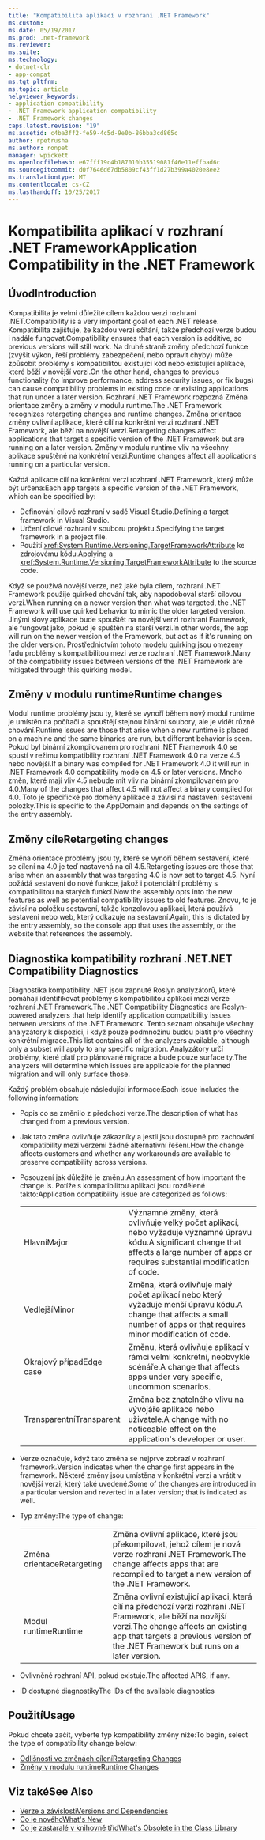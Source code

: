 ```yaml
---
title: "Kompatibilita aplikací v rozhraní .NET Framework"
ms.custom: 
ms.date: 05/19/2017
ms.prod: .net-framework
ms.reviewer: 
ms.suite: 
ms.technology:
- dotnet-clr
- app-compat
ms.tgt_pltfrm: 
ms.topic: article
helpviewer_keywords:
- application compatibility
- .NET Framework application compatibility
- .NET Framework changes
caps.latest.revision: "19"
ms.assetid: c4ba3ff2-fe59-4c5d-9e0b-86bba3cd865c
author: rpetrusha
ms.author: ronpet
manager: wpickett
ms.openlocfilehash: e67fff19c4b187010b35519081f46e11effbad6c
ms.sourcegitcommit: d0f7646d67db5809cf43ff1d27b399a4020e8ee2
ms.translationtype: MT
ms.contentlocale: cs-CZ
ms.lasthandoff: 10/25/2017
---
```

# <a name="application-compatibility-in-the-net-framework"></a><span data-ttu-id="ebbe5-102">Kompatibilita aplikací v rozhraní .NET Framework</span><span class="sxs-lookup"><span data-stu-id="ebbe5-102">Application Compatibility in the .NET Framework</span></span>

## <a name="introduction"></a><span data-ttu-id="ebbe5-103">Úvod</span><span class="sxs-lookup"><span data-stu-id="ebbe5-103">Introduction</span></span>
<span data-ttu-id="ebbe5-104">Kompatibilita je velmi důležité cílem každou verzi rozhraní .NET.</span><span class="sxs-lookup"><span data-stu-id="ebbe5-104">Compatibility is a very important goal of each .NET release.</span></span> <span data-ttu-id="ebbe5-105">Kompatibilita zajišťuje, že každou verzi sčítání, takže předchozí verze budou i nadále fungovat.</span><span class="sxs-lookup"><span data-stu-id="ebbe5-105">Compatibility ensures that each version is additive, so previous versions will still work.</span></span> <span data-ttu-id="ebbe5-106">Na druhé straně změny předchozí funkce (zvýšit výkon, řeší problémy zabezpečení, nebo opravit chyby) může způsobit problémy s kompatibilitou existující kód nebo existující aplikace, které běží v novější verzi.</span><span class="sxs-lookup"><span data-stu-id="ebbe5-106">On the other hand, changes to previous functionality (to improve performance, address security issues, or fix bugs) can cause compatibility problems in existing code or existing applications that run under a later version.</span></span> <span data-ttu-id="ebbe5-107">Rozhraní .NET Framework rozpozná Změna orientace změny a změny v modulu runtime.</span><span class="sxs-lookup"><span data-stu-id="ebbe5-107">The .NET Framework recognizes retargeting changes and runtime changes.</span></span> <span data-ttu-id="ebbe5-108">Změna orientace změny ovlivní aplikace, které cílí na konkrétní verzi rozhraní .NET Framework, ale běží na novější verzi.</span><span class="sxs-lookup"><span data-stu-id="ebbe5-108">Retargeting changes affect applications that target a specific version of the .NET Framework but are running on a later version.</span></span> <span data-ttu-id="ebbe5-109">Změny v modulu runtime vliv na všechny aplikace spuštěné na konkrétní verzi.</span><span class="sxs-lookup"><span data-stu-id="ebbe5-109">Runtime changes affect all applications running on a particular version.</span></span>

<span data-ttu-id="ebbe5-110">Každá aplikace cílí na konkrétní verzi rozhraní .NET Framework, který může být určena:</span><span class="sxs-lookup"><span data-stu-id="ebbe5-110">Each app targets a specific version of the .NET Framework, which can be specified by:</span></span>

* <span data-ttu-id="ebbe5-111">Definování cílové rozhraní v sadě Visual Studio.</span><span class="sxs-lookup"><span data-stu-id="ebbe5-111">Defining a target framework in Visual Studio.</span></span>
* <span data-ttu-id="ebbe5-112">Určení cílové rozhraní v souboru projektu.</span><span class="sxs-lookup"><span data-stu-id="ebbe5-112">Specifying the target framework in a project file.</span></span>
* <span data-ttu-id="ebbe5-113">Použití <xref:System.Runtime.Versioning.TargetFrameworkAttribute> ke zdrojovému kódu.</span><span class="sxs-lookup"><span data-stu-id="ebbe5-113">Applying a <xref:System.Runtime.Versioning.TargetFrameworkAttribute> to the source code.</span></span>

<span data-ttu-id="ebbe5-114">Když se používá novější verze, než jaké byla cílem, rozhraní .NET Framework použije quirked chování tak, aby napodoboval starší cílovou verzi.</span><span class="sxs-lookup"><span data-stu-id="ebbe5-114">When running on a newer version than what was targeted, the .NET Framework will use quirked behavior to mimic the older targeted version.</span></span> <span data-ttu-id="ebbe5-115">Jinými slovy aplikace bude spouštět na novější verzi rozhraní Framework, ale fungovat jako, pokud je spuštěn na starší verzi.</span><span class="sxs-lookup"><span data-stu-id="ebbe5-115">In other words, the app will run on the newer version of the Framework, but act as if it's running on the older version.</span></span> <span data-ttu-id="ebbe5-116">Prostřednictvím tohoto modelu quirking jsou omezeny řadu problémy s kompatibilitou mezi verze rozhraní .NET Framework.</span><span class="sxs-lookup"><span data-stu-id="ebbe5-116">Many of the compatibility issues between versions of the .NET Framework are mitigated through this quirking model.</span></span>

## <a name="runtime-changes"></a><span data-ttu-id="ebbe5-117">Změny v modulu runtime</span><span class="sxs-lookup"><span data-stu-id="ebbe5-117">Runtime changes</span></span>

<span data-ttu-id="ebbe5-118">Modul runtime problémy jsou ty, které se vynoří během nový modul runtime je umístěn na počítači a spouštějí stejnou binární soubory, ale je vidět různé chování.</span><span class="sxs-lookup"><span data-stu-id="ebbe5-118">Runtime issues are those that arise when a new runtime is placed on a machine and the same binaries are run, but different behavior is seen.</span></span> <span data-ttu-id="ebbe5-119">Pokud byl binární zkompilovaném pro rozhraní .NET Framework 4.0 se spustí v režimu kompatibility rozhraní .NET Framework 4.0 na verze 4.5 nebo novější.</span><span class="sxs-lookup"><span data-stu-id="ebbe5-119">If a binary was compiled for .NET Framework 4.0 it will run in .NET Framework 4.0 compatibility mode on 4.5 or later versions.</span></span> <span data-ttu-id="ebbe5-120">Mnoho změn, které mají vliv 4.5 nebude mít vliv na binární zkompilovaném pro 4.0.</span><span class="sxs-lookup"><span data-stu-id="ebbe5-120">Many of the changes that affect 4.5 will not affect a binary compiled for 4.0.</span></span> <span data-ttu-id="ebbe5-121">Toto je specifické pro domény aplikace a závisí na nastavení sestavení položky.</span><span class="sxs-lookup"><span data-stu-id="ebbe5-121">This is specific to the AppDomain and depends on the settings of the entry assembly.</span></span>

## <a name="retargeting-changes"></a><span data-ttu-id="ebbe5-122">Změny cíle</span><span class="sxs-lookup"><span data-stu-id="ebbe5-122">Retargeting changes</span></span>

<span data-ttu-id="ebbe5-123">Změna orientace problémy jsou ty, které se vynoří během sestavení, které se cílení na 4.0 je teď nastavená na cíl 4.5.</span><span class="sxs-lookup"><span data-stu-id="ebbe5-123">Retargeting issues are those that arise when an assembly that was targeting 4.0 is now set to target 4.5.</span></span> <span data-ttu-id="ebbe5-124">Nyní požádá sestavení do nové funkce, jakož i potenciální problémy s kompatibilitou na starých funkcí.</span><span class="sxs-lookup"><span data-stu-id="ebbe5-124">Now the assembly opts into the new features as well as potential compatibility issues to old features.</span></span> <span data-ttu-id="ebbe5-125">Znovu, to je závisí na položku sestavení, takže konzolovou aplikaci, která používá sestavení nebo web, který odkazuje na sestavení.</span><span class="sxs-lookup"><span data-stu-id="ebbe5-125">Again, this is dictated by the entry assembly, so the console app that uses the assembly, or the website that references the assembly.</span></span>

## <a name="net-compatibility-diagnostics"></a><span data-ttu-id="ebbe5-126">Diagnostika kompatibility rozhraní .NET</span><span class="sxs-lookup"><span data-stu-id="ebbe5-126">.NET Compatibility Diagnostics</span></span>

<span data-ttu-id="ebbe5-127">Diagnostika kompatibility .NET jsou zapnuté Roslyn analyzátorů, které pomáhají identifikovat problémy s kompatibilitou aplikací mezi verze rozhraní .NET Framework.</span><span class="sxs-lookup"><span data-stu-id="ebbe5-127">The .NET Compatibility Diagnostics are Roslyn-powered analyzers that help identify application compatibility issues between versions of the .NET Framework.</span></span> <span data-ttu-id="ebbe5-128">Tento seznam obsahuje všechny analyzátory k dispozici, i když pouze podmnožinu budou platit pro všechny konkrétní migrace.</span><span class="sxs-lookup"><span data-stu-id="ebbe5-128">This list contains all of the analyzers available, although only a subset will apply to any specific migration.</span></span> <span data-ttu-id="ebbe5-129">Analyzátory určí problémy, které platí pro plánované migrace a bude pouze surface ty.</span><span class="sxs-lookup"><span data-stu-id="ebbe5-129">The analyzers will determine which issues are applicable for the planned migration and will only surface those.</span></span>

<span data-ttu-id="ebbe5-130">Každý problém obsahuje následující informace:</span><span class="sxs-lookup"><span data-stu-id="ebbe5-130">Each issue includes the following information:</span></span>

-   <span data-ttu-id="ebbe5-131">Popis co se změnilo z předchozí verze.</span><span class="sxs-lookup"><span data-stu-id="ebbe5-131">The description of what has changed from a previous version.</span></span>

-   <span data-ttu-id="ebbe5-132">Jak tato změna ovlivňuje zákazníky a jestli jsou dostupné pro zachování kompatibility mezi verzemi žádné alternativní řešení.</span><span class="sxs-lookup"><span data-stu-id="ebbe5-132">How the change affects customers and whether any workarounds are available to preserve compatibility across versions.</span></span>

-   <span data-ttu-id="ebbe5-133">Posouzení jak důležité je změnu.</span><span class="sxs-lookup"><span data-stu-id="ebbe5-133">An assessment of how important the change is.</span></span> <span data-ttu-id="ebbe5-134">Potíže s kompatibilitou aplikací jsou rozdělené takto:</span><span class="sxs-lookup"><span data-stu-id="ebbe5-134">Application compatibility issue are categorized as follows:</span></span>

    |   |   |
    |---|---|
    |<span data-ttu-id="ebbe5-135">Hlavní</span><span class="sxs-lookup"><span data-stu-id="ebbe5-135">Major</span></span>|<span data-ttu-id="ebbe5-136">Významné změny, která ovlivňuje velký počet aplikací, nebo vyžaduje významné úpravu kódu.</span><span class="sxs-lookup"><span data-stu-id="ebbe5-136">A significant change that affects a large number of apps or requires substantial modification of code.</span></span>|
    |<span data-ttu-id="ebbe5-137">Vedlejší</span><span class="sxs-lookup"><span data-stu-id="ebbe5-137">Minor</span></span>|<span data-ttu-id="ebbe5-138">Změna, která ovlivňuje malý počet aplikací nebo který vyžaduje menší úpravu kódu.</span><span class="sxs-lookup"><span data-stu-id="ebbe5-138">A change that affects a small number of apps or that requires minor modification of code.</span></span>|
    |<span data-ttu-id="ebbe5-139">Okrajový případ</span><span class="sxs-lookup"><span data-stu-id="ebbe5-139">Edge case</span></span>|<span data-ttu-id="ebbe5-140">Změnu, která ovlivňuje aplikací v rámci velmi konkrétní, neobvyklé scénáře.</span><span class="sxs-lookup"><span data-stu-id="ebbe5-140">A change that affects apps under very specific, uncommon scenarios.</span></span>|
    |<span data-ttu-id="ebbe5-141">Transparentní</span><span class="sxs-lookup"><span data-stu-id="ebbe5-141">Transparent</span></span>|<span data-ttu-id="ebbe5-142">Změna bez znatelného vlivu na vývojáře aplikace nebo uživatele.</span><span class="sxs-lookup"><span data-stu-id="ebbe5-142">A change with no noticeable effect on the application's developer or user.</span></span>|

-   <span data-ttu-id="ebbe5-143">Verze označuje, když tato změna se nejprve zobrazí v rozhraní framework.</span><span class="sxs-lookup"><span data-stu-id="ebbe5-143">Version indicates when the change first appears in the framework.</span></span> <span data-ttu-id="ebbe5-144">Některé změny jsou umístěna v konkrétní verzi a vrátit v novější verzi; který také uvedené.</span><span class="sxs-lookup"><span data-stu-id="ebbe5-144">Some of the changes are introduced in a particular version and reverted in a later version; that is indicated as well.</span></span>

-   <span data-ttu-id="ebbe5-145">Typ změny:</span><span class="sxs-lookup"><span data-stu-id="ebbe5-145">The type of change:</span></span>

    |   |   |
    |---|---|
    |<span data-ttu-id="ebbe5-146">Změna orientace</span><span class="sxs-lookup"><span data-stu-id="ebbe5-146">Retargeting</span></span>|<span data-ttu-id="ebbe5-147">Změna ovlivní aplikace, které jsou překompilovat, jehož cílem je nová verze rozhraní .NET Framework.</span><span class="sxs-lookup"><span data-stu-id="ebbe5-147">The change affects apps that are recompiled to target a new version of the .NET Framework.</span></span>|
    |<span data-ttu-id="ebbe5-148">Modul runtime</span><span class="sxs-lookup"><span data-stu-id="ebbe5-148">Runtime</span></span>|<span data-ttu-id="ebbe5-149">Změna ovlivní existující aplikaci, která cílí na předchozí verzi rozhraní .NET Framework, ale běží na novější verzi.</span><span class="sxs-lookup"><span data-stu-id="ebbe5-149">The change affects an existing app that targets a previous version of the .NET Framework but runs on a later version.</span></span>|

-   <span data-ttu-id="ebbe5-150">Ovlivněné rozhraní API, pokud existuje.</span><span class="sxs-lookup"><span data-stu-id="ebbe5-150">The affected APIS, if any.</span></span>

-   <span data-ttu-id="ebbe5-151">ID dostupné diagnostiky</span><span class="sxs-lookup"><span data-stu-id="ebbe5-151">The IDs of the available diagnostics</span></span>

## <a name="usage"></a><span data-ttu-id="ebbe5-152">Použití</span><span class="sxs-lookup"><span data-stu-id="ebbe5-152">Usage</span></span>
<span data-ttu-id="ebbe5-153">Pokud chcete začít, vyberte typ kompatibility změny níže:</span><span class="sxs-lookup"><span data-stu-id="ebbe5-153">To begin, select the type of compatibility change below:</span></span>

* [<span data-ttu-id="ebbe5-154">Odlišnosti ve změnách cílení</span><span class="sxs-lookup"><span data-stu-id="ebbe5-154">Retargeting Changes</span></span>](./retargeting/index.md)
* [<span data-ttu-id="ebbe5-155">Změny v modulu runtime</span><span class="sxs-lookup"><span data-stu-id="ebbe5-155">Runtime Changes</span></span>](./runtime/index.md)


## <a name="see-also"></a><span data-ttu-id="ebbe5-156">Viz také</span><span class="sxs-lookup"><span data-stu-id="ebbe5-156">See Also</span></span>

* [<span data-ttu-id="ebbe5-157">Verze a závislosti</span><span class="sxs-lookup"><span data-stu-id="ebbe5-157">Versions and Dependencies</span></span>](../../../docs/framework/migration-guide/versions-and-dependencies.md)
* [<span data-ttu-id="ebbe5-158">Co je nového</span><span class="sxs-lookup"><span data-stu-id="ebbe5-158">What's New</span></span>](../../../docs/framework/whats-new/index.md)
* [<span data-ttu-id="ebbe5-159">Co je zastaralé v knihovně tříd</span><span class="sxs-lookup"><span data-stu-id="ebbe5-159">What's Obsolete in the Class Library</span></span>](../../../docs/framework/whats-new/whats-obsolete.md)
